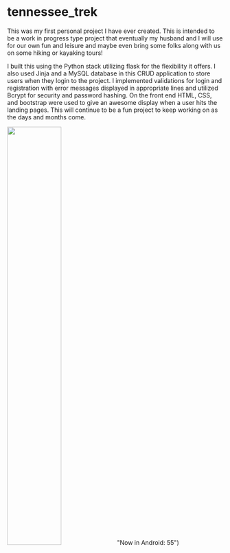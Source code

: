 # tennessee_trek
  This was my first personal project I have ever created. This is intended to be a work in progress type project that eventually my husband and I will
use for our own fun and leisure and maybe even bring some folks along with us on some hiking or kayaking tours! 

  I built this using the Python stack utilizing flask for the flexibility it offers. I also used Jinja and a MySQL database in this CRUD application
to store users when they login to the project. I implemented validations for login and registration with error messages displayed in appropriate lines 
and utilized Bcrypt for security and password hashing. On the front end HTML, CSS, and bootstrap were used to give an awesome display when a user hits 
the landing pages. This will continue to be a fun project to keep working on as the days and months come. 

[<img src="https://i.ytimg.com/vi/Hc79sDi3f0U/maxresdefault.jpg" width="50%">](https://www.youtube.com/watch?v=_7FWtpLXzbc) "Now in Android: 55")
